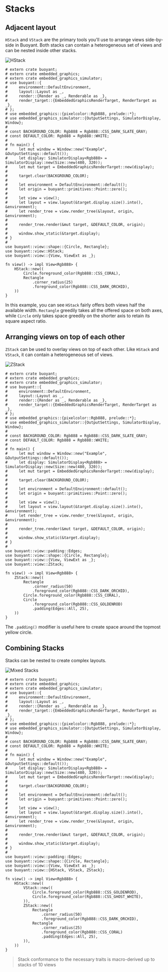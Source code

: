 # Stacks

## Adjacent layout

`HStack` and `VStack` are the primary tools you'll use to arrange views side-by-side in Buoyant.
Both stacks can contain a heterogeneous set of views and can be nested inside other stacks.

![HStack](./images/hstack.png)

```rust,no_run
# extern crate buoyant;
# extern crate embedded_graphics;
# extern crate embedded_graphics_simulator;
# use buoyant::{
#     environment::DefaultEnvironment,
#     layout::Layout as _,
#     render::{Render as _, Renderable as _},
#     render_target::{EmbeddedGraphicsRenderTarget, RenderTarget as _},
# };
# use embedded_graphics::{pixelcolor::Rgb888, prelude::*};
# use embedded_graphics_simulator::{OutputSettings, SimulatorDisplay, Window};
# 
# const BACKGROUND_COLOR: Rgb888 = Rgb888::CSS_DARK_SLATE_GRAY;
# const DEFAULT_COLOR: Rgb888 = Rgb888::WHITE;
# 
# fn main() {
#     let mut window = Window::new("Example", &OutputSettings::default());
#     let display: SimulatorDisplay<Rgb888> = SimulatorDisplay::new(Size::new(480, 320));
#     let mut target = EmbeddedGraphicsRenderTarget::new(display);
# 
#     target.clear(BACKGROUND_COLOR);
# 
#     let environment = DefaultEnvironment::default();
#     let origin = buoyant::primitives::Point::zero();
# 
#     let view = view();
#     let layout = view.layout(&target.display.size().into(), &environment);
#     let render_tree = view.render_tree(&layout, origin, &environment);
# 
#     render_tree.render(&mut target, &DEFAULT_COLOR, origin);
# 
#     window.show_static(&target.display);
# }
# 
use buoyant::view::shape::{Circle, Rectangle};
use buoyant::view::HStack;
use buoyant::view::{View, ViewExt as _};

fn view() -> impl View<Rgb888> {
    HStack::new((
        Circle.foreground_color(Rgb888::CSS_CORAL),
        Rectangle
            .corner_radius(25)
            .foreground_color(Rgb888::CSS_DARK_ORCHID),
    ))
}
```

In this example, you can see ``HStack`` fairly offers both views half the available width.
``Rectangle`` greedily takes all the offered space on both axes, while ``Circle`` only takes
space greedily on the shorter axis to retain its square aspect ratio.

## Arranging views on top of each other

`ZStack` can be used to overlay views on top of each other. Like `HStack` and `VStack`,
it can contain a heterogeneous set of views.

![ZStack](./images/zstack.png)

```rust,no_run
# extern crate buoyant;
# extern crate embedded_graphics;
# extern crate embedded_graphics_simulator;
# use buoyant::{
#     environment::DefaultEnvironment,
#     layout::Layout as _,
#     render::{Render as _, Renderable as _},
#     render_target::{EmbeddedGraphicsRenderTarget, RenderTarget as _},
# };
# use embedded_graphics::{pixelcolor::Rgb888, prelude::*};
# use embedded_graphics_simulator::{OutputSettings, SimulatorDisplay, Window};
# 
# const BACKGROUND_COLOR: Rgb888 = Rgb888::CSS_DARK_SLATE_GRAY;
# const DEFAULT_COLOR: Rgb888 = Rgb888::WHITE;
# 
# fn main() {
#     let mut window = Window::new("Example", &OutputSettings::default());
#     let display: SimulatorDisplay<Rgb888> = SimulatorDisplay::new(Size::new(480, 320));
#     let mut target = EmbeddedGraphicsRenderTarget::new(display);
# 
#     target.clear(BACKGROUND_COLOR);
# 
#     let environment = DefaultEnvironment::default();
#     let origin = buoyant::primitives::Point::zero();
# 
#     let view = view();
#     let layout = view.layout(&target.display.size().into(), &environment);
#     let render_tree = view.render_tree(&layout, origin, &environment);
# 
#     render_tree.render(&mut target, &DEFAULT_COLOR, origin);
# 
#     window.show_static(&target.display);
# }
# 
use buoyant::view::padding::Edges;
use buoyant::view::shape::{Circle, Rectangle};
use buoyant::view::{View, ViewExt as _};
use buoyant::view::ZStack;

fn view() -> impl View<Rgb888> {
    ZStack::new((
        Rectangle
            .corner_radius(50)
            .foreground_color(Rgb888::CSS_DARK_ORCHID),
        Circle.foreground_color(Rgb888::CSS_CORAL),
        Circle
            .foreground_color(Rgb888::CSS_GOLDENROD)
            .padding(Edges::All, 25),
    ))
}
```

The `.padding()` modifier is useful here to create space around the topmost yellow circle.

## Combining Stacks

Stacks can be nested to create complex layouts.

![Mixed Stacks](./images/mixed-stacks.png)

```rust,no_run
# extern crate buoyant;
# extern crate embedded_graphics;
# extern crate embedded_graphics_simulator;
# use buoyant::{
#     environment::DefaultEnvironment,
#     layout::Layout as _,
#     render::{Render as _, Renderable as _},
#     render_target::{EmbeddedGraphicsRenderTarget, RenderTarget as _},
# };
# use embedded_graphics::{pixelcolor::Rgb888, prelude::*};
# use embedded_graphics_simulator::{OutputSettings, SimulatorDisplay, Window};
# 
# const BACKGROUND_COLOR: Rgb888 = Rgb888::CSS_DARK_SLATE_GRAY;
# const DEFAULT_COLOR: Rgb888 = Rgb888::WHITE;
# 
# fn main() {
#     let mut window = Window::new("Example", &OutputSettings::default());
#     let display: SimulatorDisplay<Rgb888> = SimulatorDisplay::new(Size::new(480, 320));
#     let mut target = EmbeddedGraphicsRenderTarget::new(display);
# 
#     target.clear(BACKGROUND_COLOR);
# 
#     let environment = DefaultEnvironment::default();
#     let origin = buoyant::primitives::Point::zero();
# 
#     let view = view();
#     let layout = view.layout(&target.display.size().into(), &environment);
#     let render_tree = view.render_tree(&layout, origin, &environment);
# 
#     render_tree.render(&mut target, &DEFAULT_COLOR, origin);
# 
#     window.show_static(&target.display);
# }
# 
use buoyant::view::padding::Edges;
use buoyant::view::shape::{Circle, Rectangle};
use buoyant::view::{View, ViewExt as _};
use buoyant::view::{HStack, VStack, ZStack};

fn view() -> impl View<Rgb888> {
    HStack::new((
        VStack::new((
            Circle.foreground_color(Rgb888::CSS_GOLDENROD),
            Circle.foreground_color(Rgb888::CSS_GHOST_WHITE),
        )),
        ZStack::new((
            Rectangle
                .corner_radius(50)
                .foreground_color(Rgb888::CSS_DARK_ORCHID),
            Rectangle
                .corner_radius(25)
                .foreground_color(Rgb888::CSS_CORAL)
                .padding(Edges::All, 25),
        )),
    ))
}
```

> Stack conformance to the necessary traits is macro-derived up to stacks of 10 views
